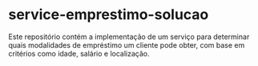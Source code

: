 # service-emprestimo-solucao
Este repositório contém a implementação de um serviço para determinar quais modalidades de empréstimo um cliente pode obter, com base em critérios como idade, salário e localização.
